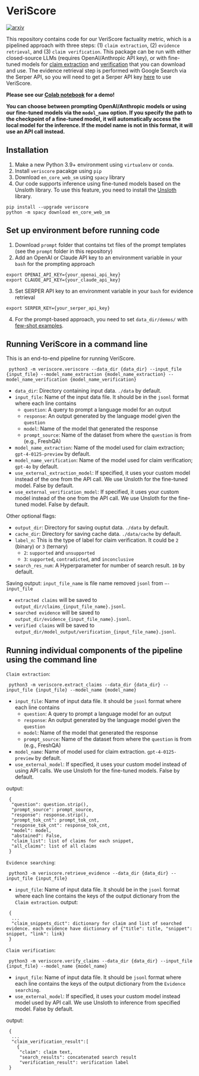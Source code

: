 # VeriScore

[![arxiv](https://img.shields.io/badge/arXiv-2406.19276-b31b1b.svg)](https://arxiv.org/abs/2406.19276)

This repository contains code for our VeriScore factuality metric, which is a pipelined approach with three steps: (1) `claim extraction`, (2) `evidence retrieval`, and (3) `claim verification`. This package can be run with either closed-source LLMs (requires OpenAI/Anthropic API key), or with fine-tuned models for [claim extraction](https://huggingface.co/SYX/mistral_based_claim_extractor) and [verification](https://huggingface.co/SYX/llama3_based_claim_verifier) that you can download and use. The evidence retrieval step is performed with Google Search via the Serper API, so you will need to get a Serper API key [here](https://serper.dev/) to use VeriScore.

**Please see our [Colab notebook](https://colab.research.google.com/drive/14cJsd5xu-paXb1ld72kF3WA97qzcyEn1?authuser=1#scrollTo=uhfwyPWBUojR) for a demo!** 

**You can choose between prompting OpenAI/Anthropic models or using our fine-tuned models via the `model_name` option. If you specify the path to the checkpoint of a fine-tuned model, it will automatically access the local model for the inference. If the model name is not in this format, it will use an API call instead.**

## Installation
1. Make a new Python 3.9+ environment using `virtualenv` or `conda`.
2. Install `veriscore` pacakge using `pip`
3. Download `en_core_web_sm` using `spacy` library
4. Our code supports inference using fine-tuned models based on the Unsloth library. To use this feature, you need to install the [Unsloth](https://github.com/unslothai/unsloth) library.
```
pip install --upgrade veriscore
python -m spacy download en_core_web_sm
```

## Set up environment before running code
1. Download `prompt` folder that contains txt files of the prompt templates (see the `prompt` folder in this repository)
2. Add an OpenAI or Claude API key to an environment variable in your `bash` for the prompting approach
```
export OPENAI_API_KEY={your_openai_api_key}
export CLAUDE_API_KEY={your_claude_api_key}
```
3. Set SERPER API key to an environment variable in your `bash` for evidence retrieval
```
export SERPER_KEY={your_serper_api_key}
```
4. For the prompt-based approach, you need to set `data_dir/demos/` with [few-shot examples](https://github.com/Yixiao-Song/VeriScore/blob/main/data/demos/few_shot_examples.jsonl).

## Running VeriScore in a command line
This is an end-to-end pipeline for running VeriScore.
```
 python3 -m veriscore.veriscore --data_dir {data_dir} --input_file {input_file} --model_name_extraction {model_name_extraction} --model_name_verification {model_name_verification}
```
* `data_dir`: Directory containing input data. `./data` by default.
* `input_file`: Name of the input data file. It should be in the `jsonl` format where each line contains
    * `question`: A query to prompt a language model for an output
    * `response`: An output generated by the language model given the `question`
    * `model`: Name of the model that generated the response
    * `prompt_source`: Name of the dataset from where the `question` is from (e.g., FreshQA)
* `model_name_extraction`: Name of the model used for claim extraction; `gpt-4-0125-preview` by default.
* `model_name_verification`: Name of the model used for claim verification; `gpt-4o` by default.
* `use_external_extraction_model`: If specified, it uses your custom model instead of the one from the API call. We use Unsloth for the fine-tuned model. False by default.
* `use_external_verification_model`: If specified, it uses your custom model instead of the one from the API call. We use Unsloth for the fine-tuned model. False by default.

Other optional flags:

* `output_dir`: Directory for saving ouptut data. `./data` by default.
* `cache_dir`: Directory for saving cache data. `./data/cache` by default.
* `label_n`: This is the type of label for claim verification. It could be `2` (binary) or `3` (ternary)
    * `2`: `supported` and `unsupported`
    * `3`: `supported`, `contradicted`, and `inconclusive`
* `search_res_num`: A Hyperparameter for number of search result. `10` by default.

Saving output: 
`input_file_name` is file name removed `jsonl` from `—-input_file`
* `extracted claims` will be saved to `output_dir/claims_{input_file_name}.jsonl`.
* `searched evidence` will be saved to `output_dir/evidence_{input_file_name}.jsonl`.
* `verified claims` will be saved to `output_dir/model_output/verification_{input_file_name}.jsonl`.

## Running individual components of the pipeline using the command line
`Claim extraction`:
```
 python3 -m veriscore.extract_claims --data_dir {data_dir} --input_file {input_file} --model_name {model_name} 
```
* `input_file`: Name of input data file. It should be `jsonl` format where each line contains
    * `question`: A query to prompt a language model for an output
    * `response`: An output generated by the language model given the `question`
    * `model`: Name of the model that generated the response
    * `prompt_source`: Name of the dataset from where the `question` is from (e.g., FreshQA)
* `model_name`: Name of model used for claim extraction. `gpt-4-0125-preview` by default.
* `use_external_model`: If specified, it uses your custom model instead of using API calls. We use Unsloth for the fine-tuned models. False by default.

output:
```dictionary
 {
  "question": question.strip(),
  "prompt_source": prompt_source,
  "response": response.strip(),
  "prompt_tok_cnt": prompt_tok_cnt,
  "response_tok_cnt": response_tok_cnt,
  "model": model,
  "abstained": False,  
  "claim_list": list of claims for each snippet,
  "all_claims": list of all claims
 }
```
`Evidence searching`:
```
 python3 -m veriscore.retrieve_evidence --data_dir {data_dir} --input_file {input_file}
```
* `input_file`: Name of input data file. It should be in the `jsonl` format where each line contains the keys of the output dictionary from the `Claim extraction`.
output:
```dictionary
 {
  ...
  "claim_snippets_dict": dictionary for claim and list of searched evidence. each evidence have dictionary of {"title": title, "snippet": snippet, "link": link}
 }
```

`Claim verification`:
```
 python3 -m veriscore.verify_claims --data_dir {data_dir} --input_file {input_file} --model_name {model_name}
```
* `input_file`: Name of input data file. It should be `jsonl` format where each line contains the keys of the output dictionary from the `Evidence searching`.
* `use_external_model`: If specified, it uses your custom model instead model used by API call. We use Unsloth to inference from specified model. False by default.

output:
```dictionary
 {
  ...
  "claim_verification_result":[
    {
     "claim": claim text,
     "search_results": concatenated search result
     "verification_result": verification label
 }
```
